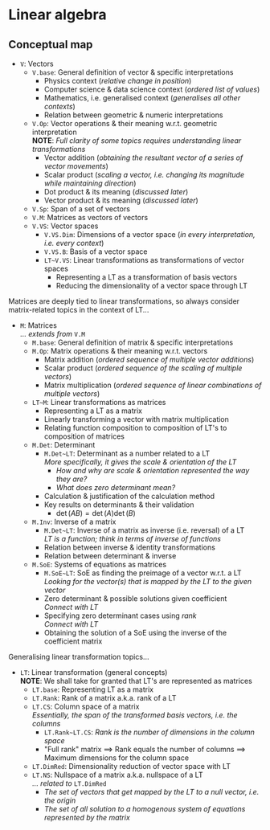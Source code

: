 # Linear algebra

## Conceptual map

- `V`: Vectors
    - `V.base`: General definition of vector & specific interpretations
        - Physics context (_relative change in position_)
        - Computer science & data science context (_ordered list of values_)
        - Mathematics, i.e. generalised context (_generalises all other contexts_)
        - Relation between geometric & numeric interpretations
    - `V.Op`: Vector operations & their meaning w.r.t. geometric interpretation<br> **NOTE**: _Full clarity of some topics requires understanding linear transformations_
        - Vector addition (_obtaining the resultant vector of a series of vector movements_)
        - Scalar product (_scaling a vector, i.e. changing its magnitude while maintaining direction_)
        - Dot product & its meaning (_discussed later_)
        - Vector product & its meaning (_discussed later_)
    - `V.Sp`: Span of a set of vectors
    - `V.M`: Matrices as vectors of vectors
    - `V.VS`: Vector spaces
        - `V.VS.Dim`: Dimensions of a vector space (_in every interpretation, i.e. every context_)
        - `V.VS.B`: Basis of a vector space
        - `LT~V.VS`: Linear transformations as transformations of vector spaces
            - Representing a LT as a transformation of basis vectors
            - Reducing the dimensionality of a vector space through LT

Matrices are deeply tied to linear transformations, so always consider matrix-related topics in the context of LT...

- `M`: Matrices<br> _... extends from_ `V.M`
    - `M.base`: General definition of matrix & specific interpretations
    - `M.Op`: Matrix operations & their meaning w.r.t. vectors
        - Matrix addition (_ordered sequence of multiple vector additions_)
        - Scalar product (_ordered sequence of the scaling of multiple vectors_)
        - Matrix multiplication (_ordered sequence of linear combinations of multiple vectors_)
    - `LT~M`: Linear transformations as matrices
        - Representing a LT as a matrix
        - Linearly transforming a vector with matrix multiplication
        - Relating function composition to composition of LT's to composition of matrices
    - `M.Det`: Determinant
        - `M.Det~LT`: Determinant as a number related to a LT<br> _More specifically, it gives the scale & orientation of the LT_
            - _How and why are scale & orientation represented the way they are?_
            - _What does zero determinant mean?_
        - Calculation & justification of the calculation method
        - Key results on determinants & their validation
            - $\det(A B) = \det(A) \det(B)$
    - `M.Inv`: Inverse of a matrix
        - `M.Det~LT`: Inverse of a matrix as inverse (i.e. reversal) of a LT<br> _LT is a function; think in terms of inverse of functions_
        - Relation between inverse & identity transformations
        - Relation between determinant & inverse
    - `M.SoE`: Systems of equations as matrices
        - `M.SoE~LT`: SoE as finding the preimage of a vector w.r.t. a LT<br> _Looking for the vector(s) that is mapped by the LT to the given vector_
        - Zero determinant & possible solutions given coefficient <br> _Connect with LT_
        - Specifying zero determinant cases using _rank_ <br> _Connect with LT_
        - Obtaining the solution of a SoE using the inverse of the coefficient matrix

Generalising linear transformation topics...

- `LT`: Linear transformation (general concepts)<br> **NOTE**: We shall take for granted that LT's are represented as matrices
    - `LT.base`: Representing LT as a matrix
    - `LT.Rank`: Rank of a matrix a.k.a. rank of a LT
    - `LT.CS`: Column space of a matrix<br> _Essentially, the span of the transformed basis vectors, i.e. the columns_
        - `LT.Rank~LT.CS`: _Rank is the number of dimensions in the column space_
        - "Full rank" matrix $\implies$ Rank equals the number of columns $\implies$ Maximum dimensions for the column space
    - `LT.DimRed`: Dimensionality reduction of vector space with LT
    - `LT.NS`: Nullspace of a matrix a.k.a. nullspace of a LT<br> _... related to_ `LT.DimRed`
        - _The set of vectors that get mapped by the LT to a null vector, i.e. the origin_
        - _The set of all solution to a homogenous system of equations represented by the matrix_
